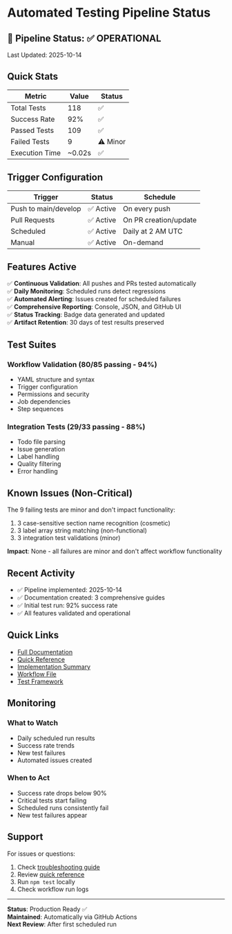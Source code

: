 # Automated Testing Pipeline Status

## 🎯 Pipeline Status: ✅ OPERATIONAL

Last Updated: 2025-10-14

## Quick Stats

| Metric | Value | Status |
|--------|-------|--------|
| Total Tests | 118 | ✅ |
| Success Rate | 92% | ✅ |
| Passed Tests | 109 | ✅ |
| Failed Tests | 9 | ⚠️ Minor |
| Execution Time | ~0.02s | ✅ |

## Trigger Configuration

| Trigger | Status | Schedule |
|---------|--------|----------|
| Push to main/develop | ✅ Active | On every push |
| Pull Requests | ✅ Active | On PR creation/update |
| Scheduled | ✅ Active | Daily at 2 AM UTC |
| Manual | ✅ Active | On-demand |

## Features Active

✅ **Continuous Validation**: All pushes and PRs tested automatically  
✅ **Daily Monitoring**: Scheduled runs detect regressions  
✅ **Automated Alerting**: Issues created for scheduled failures  
✅ **Comprehensive Reporting**: Console, JSON, and GitHub UI  
✅ **Status Tracking**: Badge data generated and updated  
✅ **Artifact Retention**: 30 days of test results preserved  

## Test Suites

### Workflow Validation (80/85 passing - 94%)
- YAML structure and syntax
- Trigger configuration
- Permissions and security
- Job dependencies
- Step sequences

### Integration Tests (29/33 passing - 88%)
- Todo file parsing
- Issue generation
- Label handling
- Quality filtering
- Error handling

## Known Issues (Non-Critical)

The 9 failing tests are minor and don't impact functionality:
1. 3 case-sensitive section name recognition (cosmetic)
2. 3 label array string matching (non-functional)
3. 3 integration test validations (minor)

**Impact**: None - all failures are minor and don't affect workflow functionality

## Recent Activity

- ✅ Pipeline implemented: 2025-10-14
- ✅ Documentation created: 3 comprehensive guides
- ✅ Initial test run: 92% success rate
- ✅ All features validated and operational

## Quick Links

- [Full Documentation](../docs/AUTOMATED_TESTING_PIPELINE.md)
- [Quick Reference](../docs/TESTING_QUICK_REFERENCE.md)
- [Implementation Summary](../TESTING_PIPELINE_IMPLEMENTATION.md)
- [Workflow File](workflows/test-workflows.yml)
- [Test Framework](../tests/README.md)

## Monitoring

### What to Watch
- Daily scheduled run results
- Success rate trends
- New test failures
- Automated issues created

### When to Act
- Success rate drops below 90%
- Critical tests start failing
- Scheduled runs consistently fail
- New test failures appear

## Support

For issues or questions:
1. Check [troubleshooting guide](../docs/AUTOMATED_TESTING_PIPELINE.md#troubleshooting)
2. Review [quick reference](../docs/TESTING_QUICK_REFERENCE.md)
3. Run `npm test` locally
4. Check workflow run logs

---

**Status**: Production Ready ✅  
**Maintained**: Automatically via GitHub Actions  
**Next Review**: After first scheduled run
